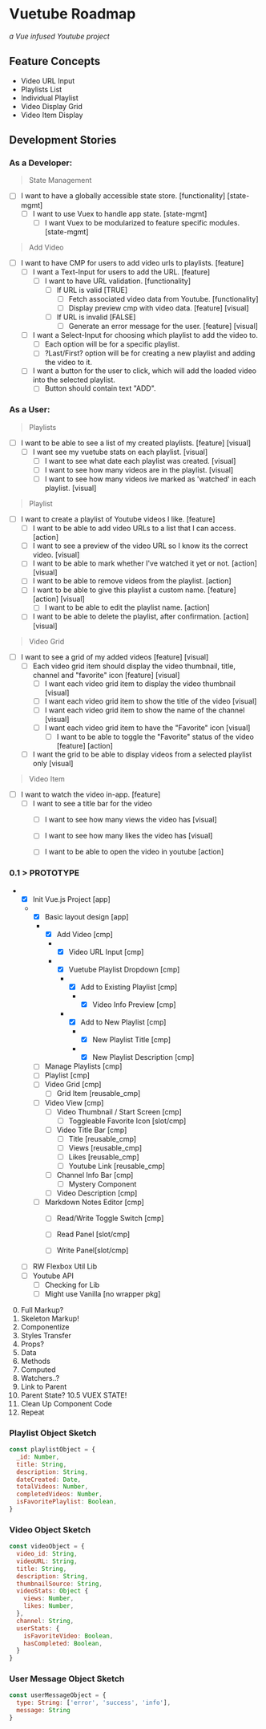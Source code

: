 # Vuetube Roadmap

_a Vue infused Youtube project_

## Feature Concepts

- Video URL Input
- Playlists List
- Individual Playlist
- Video Display Grid
- Video Item Display

## Development Stories

### **As a Developer:**

> State Management
* [ ] I want to have a globally accessible state store. [functionality] [state-mgmt]
  * [ ] I want to use Vuex to handle app state. [state-mgmt]
    * [ ] I want Vuex to be modularized to feature specific modules. [state-mgmt]

> Add Video
* [ ] I want to have CMP for users to add video urls to playlists. [feature]
  * [ ] I want a Text-Input for users to add the URL. [feature]
    * [ ] I want to have URL validation. [functionality]
      * [ ] If URL is valid [TRUE]
        * [ ] Fetch associated video data from Youtube. [functionality]
        * [ ] Display preview cmp with video data. [feature] [visual]
      * [ ] If URL is invalid [FALSE]
        * [ ] Generate an error message for the user. [feature] [visual]
  * [ ] I want a Select-Input for choosing which playlist to add the video to.
    * [ ] Each option will be for a specific playlist.
    * [ ] ?Last/First? option will be for creating a new playlist and adding the video to it.
  * [ ] I want a button for the user to click, which will add the loaded video into the selected playlist.
    * [ ] Button should contain text "ADD".

### **As a User:**

> Playlists
* [ ] I want to be able to see a list of my created playlists. [feature] [visual]
  * [ ] I want see my vuetube stats on each playlist. [visual]
    * [ ] I want to see what date each playlist was created. [visual]
    * [ ] I want to see how many videos are in the playlist. [visual]
    * [ ] I want to see how many videos ive marked as 'watched' in each playlist. [visual]

> Playlist
* [ ] I want to create a playlist of Youtube videos I like. [feature]
  * [ ]  I want to be able to add video URLs to a list that I can access. [action]
    * [ ] I want to see a preview of the video URL so I know its the correct video. [visual]
    * [ ] I want to be able to mark whether I've watched it yet or not. [action] [visual]
    * [ ] I want to be able to remove videos from the playlist. [action]
  * [ ] I want to be able to give this playlist a custom name. [feature] [action] [visual]
    * [ ] I want to be able to edit the playlist name. [action]
  * [ ] I want to be able to delete the playlist, after confirmation. [action] [visual]

> Video Grid
* [ ] I want to see a grid of my added videos [feature] [visual]
  * [ ] Each video grid item should display the video thumbnail, title, channel and "favorite" icon [feature] [visual]
    * [ ] I want each video grid item to display the video thumbnail [visual]
    * [ ] I want each video grid item to show the title of the video [visual]
    * [ ] I want each video grid item to show the name of the channel [visual]
    * [ ] I want each video grid item to have the "Favorite" icon [visual]
      * [ ] I want to be able to toggle the "Favorite" status of the video [feature] [action]
  * [ ] I want the grid to be able to display videos from a selected playlist only [visual]

> Video Item
* [ ] I want to watch the video in-app. [feature]
  * [ ] I want to see a title bar for the video
    * [ ] I want to see how many views the video has [visual]
    * [ ] I want to see how many likes the video has [visual]
    * [ ] I want to be able to open the video in youtube [action]


### 0.1 > PROTOTYPE

- * [x] Init Vue.js Project [app]
  - * [x] Basic layout design [app]
    - * [x] Add Video [cmp]
      - * [x] Video URL Input [cmp]
      - * [x] Vuetube Playlist Dropdown [cmp]
        - * [x] Add to Existing Playlist [cmp]
          - * [x] Video Info Preview [cmp]
        - * [x] Add to New Playlist [cmp]
          - * [x] New Playlist Title [cmp]
          - * [x] New Playlist Description [cmp]
    * [ ] Manage Playlists [cmp]
    * [ ] Playlist [cmp]
    * [ ] Video Grid [cmp]
      * [ ] Grid Item [reusable_cmp]
    * [ ] Video View [cmp]
      * [ ] Video Thumbnail / Start Screen [cmp]
        * [ ] Toggleable Favorite Icon [slot/cmp]
      * [ ] Video Title Bar [cmp]
        * [ ] Title [reusable_cmp]
        * [ ] Views [reusable_cmp]
        * [ ] Likes [reusable_cmp]
        * [ ] Youtube Link [reusable_cmp]
      * [ ] Channel Info Bar [cmp]
        * [ ] Mystery Component
      * [ ] Video Description [cmp]
    * [ ] Markdown Notes Editor [cmp]
      * [ ] Read/Write Toggle Switch [cmp]
      * [ ] Read Panel [slot/cmp]
      * [ ] Write Panel[slot/cmp]


  * [ ] RW Flexbox Util Lib
  * [ ] Youtube API
    * [ ] Checking for Lib
    * [ ] Might use Vanilla [no wrapper pkg]

0. Full Markup?
1. Skeleton Markup!
2. Componentize 
3. Styles Transfer
4. Props?
5. Data
6. Methods
7. Computed
8. Watchers..?
9. Link to Parent
10. Parent State?
10.5 VUEX STATE!
11. Clean Up Component Code
12. Repeat

### Playlist Object Sketch

```js
const playlistObject = {
  _id: Number,
  title: String,
  description: String,
  dateCreated: Date,
  totalVideos: Number,
  completedVideos: Number,
  isFavoritePlaylist: Boolean,
}
```

### Video Object Sketch

```js 
const videoObject = {
  video_id: String,
  videoURL: String,
  title: String,
  description: String,
  thumbnailSource: String,
  videoStats: Object {
    views: Number,
    likes: Number,
  },
  channel: String,
  userStats: {
    isFavoriteVideo: Boolean,
    hasCompleted: Boolean,
  }
}
```

### User Message Object Sketch

```js
const userMessageObject = {
  type: String: ['error', 'success', 'info'],
  message: String
}
```
